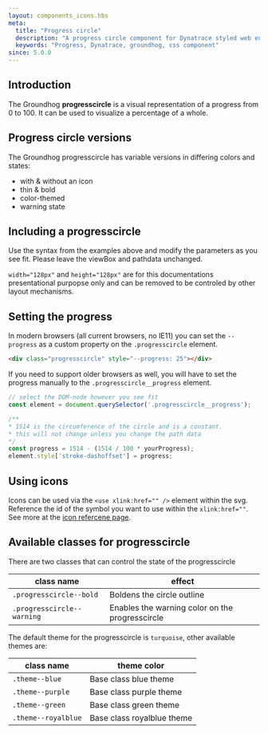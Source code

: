 ```yaml
---
layout: components_icons.hbs
meta:
  title: "Progress circle"
  description: "A progress circle component for Dynatrace styled web entities with css and markup examples."
  keywords: "Progress, Dynatrace, groundhog, css component"
since: 5.0.0
---
```


## Introduction

The Groundhog __progresscircle__ is a visual representation of a progress from 0 to 100. It can be used to visualize a percentage of a whole.

## Progress circle versions 

The Groundhog progresscircle has variable versions in differing colors and states:

* with & without an icon
* thin & bold
* color-themed
* warning state

## Including a progresscircle

Use the syntax from the examples above and modify the parameters as you see fit. Please leave the viewBox and pathdata unchanged.

`width="128px"` and `height="128px"` are for this documentations presentational purpopse only and can be removed to be controled by other layout mechanisms.


## Setting the progress

In modern browsers (all current browsers, no IE11) you can set the `--progress` as a custom property on the `.progresscircle` element.

```html
<div class="progresscircle" style="--progress: 25"></div>
```

If you need to support older browsers as well, you will have to set the progress manually to the `.progresscircle__progress` element. 

```js
// select the DOM-node however you see fit
const element = document.querySelector('.progresscircle__progress'); 

/**
* 1514 is the circumference of the circle and is a constant.
* this will not change unless you change the path data
*/
const progress = 1514 - (1514 / 100 * yourProgress);
element.style['stroke-dashoffset'] = progress;
```

## Using icons

Icons can be used via the `<use xlink:href="" />` element within the svg. Reference the id of the symbol you want to use within the `xlink:href=""`. See more at the [icon refercene page](/doc/components/icons/). 

## Available classes for progresscircle

There are two classes that can control the state of the progresscircle

| class name | effect |
|------------|--------|
| `.progresscircle--bold` | Boldens the circle outline |
| `.progresscircle--warning` | Enables the warning color on the progresscircle |


The default theme for the progresscircle is `turquoise`, other available themes are:

| class name | theme color |
|------------|--------|
| `.theme--blue` | Base class blue theme |
| `.theme--purple` | Base class purple theme |
| `.theme--green` | Base class green theme |
| `.theme--royalblue` | Base class royalblue theme  |


